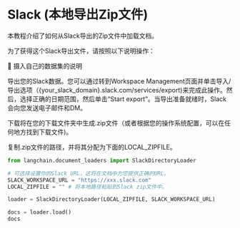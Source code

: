 # Slack (本地导出Zip文件)

本教程介绍了如何从Slack导出的Zip文件中加载文档。

为了获得这个Slack导出文件，请按照以下说明操作：

🧑 摄入自己的数据集的说明

导出您的Slack数据。您可以通过转到Workspace Management页面并单击导入/导出选项（{your_slack_domain}.slack.com/services/export)来完成此操作。然后，选择正确的日期范围，然后单击“Start export”。当导出准备就绪时，Slack会向您发送电子邮件和DM。

下载将在您的下载文件夹中生成.zip文件（或者根据您的操作系统配置，可以在任何地方找到下载文件)。

复制.zip文件的路径，并将其分配为下面的LOCAL_ZIPFILE。

``` python
from langchain.document_loaders import SlackDirectoryLoader
```

``` python
# 可选择设置你的Slack URL，这将在文档中为您提供正确的URL。
SLACK_WORKSPACE_URL = "https://xxx.slack.com"
LOCAL_ZIPFILE = "" # 将本地路径粘贴到Slack zip文件中。

loader = SlackDirectoryLoader(LOCAL_ZIPFILE, SLACK_WORKSPACE_URL)
```

``` python
docs = loader.load()
docs
```